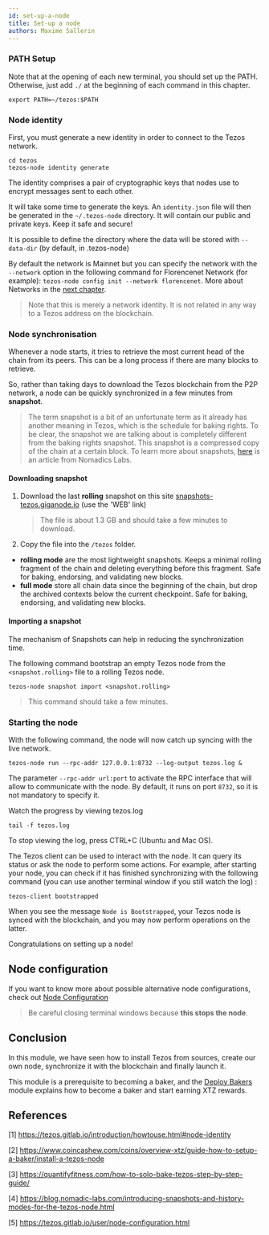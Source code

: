 ```yaml
---
id: set-up-a-node
title: Set-up a node
authors: Maxime Sallerin
---
```


### PATH Setup

Note that at the opening of each new terminal, you should set up the PATH. Otherwise, just add `./` at the beginning of each command in this chapter.

```shell
export PATH=~/tezos:$PATH
```

### Node identity

First, you must generate a new identity in order to connect to the Tezos network.

```shell
cd tezos
tezos-node identity generate
```

The identity comprises a pair of cryptographic keys that nodes use to encrypt messages sent to each other.

It will take some time to generate the keys. An `identity.json` file will then be generated in the `~/.tezos-node` directory. It will contain our public and private keys. Keep it safe and secure!

It is possible to define the directory where the data will be stored with `--data-dir` (by default, in .tezos-node)

By default the network is Mainnet but you can specify the network with the `--network` option in the following command for Florencenet Network (for example): `tezos-node config init --network florencenet`.
More about Networks in the [next chapter](/deploy-a-node/networks).

> Note that this is merely a network identity. It is not related in any way to a Tezos address on the blockchain.

### Node synchronisation

Whenever a node starts, it tries to retrieve the most current head of the chain from its peers. This can be a long process if there are many blocks to retrieve.

So, rather than taking days to download the Tezos blockchain from the P2P network, a node can be quickly synchronized in a few minutes from **snapshot**.

> The term snapshot is a bit of an unfortunate term as it already has another meaning in Tezos, which is the schedule for baking rights. To be clear, the snapshot we are talking about is completely different from the baking rights snapshot. This snapshot is a compressed copy of the chain at a certain block.
> To learn more about snapshots, [here](https://blog.nomadic-labs.com/introducing-snapshots-and-history-modes-for-the-tezos-node.html) is an article from Nomadics Labs.

#### Downloading snapshot

1. Download the last **rolling** snapshot on this site [snapshots-tezos.giganode.io](https://snapshots-tezos.giganode.io/) (use the 'WEB' link)
   > The file is about 1.3 GB and should take a few minutes to download.
2. Copy the file into the `/tezos` folder.

- **rolling mode** are the most lightweight snapshots. Keeps a minimal rolling fragment of the chain and deleting everything before this fragment. Safe for baking, endorsing, and validating new blocks.
- **full mode** store all chain data since the beginning of the chain, but drop the archived contexts below the current checkpoint. Safe for baking, endorsing, and validating new blocks.

#### Importing a snapshot

The mechanism of Snapshots can help in reducing the synchronization time.

The following command bootstrap an empty Tezos node from the `<snapshot.rolling>` file to a rolling Tezos node.

```shell
tezos-node snapshot import <snapshot.rolling>
```

> This command should take a few minutes.

### Starting the node

With the following command, the node will now catch up syncing with the live network.

```shell
tezos-node run --rpc-addr 127.0.0.1:8732 --log-output tezos.log &
```

The parameter `--rpc-addr url:port` to activate the RPC interface that will allow to communicate with the node. By default, it runs on port `8732`, so it is not mandatory to specify it.

Watch the progress by viewing tezos.log
```shell
tail -f tezos.log
```
To stop viewing the log, press CTRL+C (Ubuntu and Mac OS).

The Tezos client can be used to interact with the node. It can query its status or ask the node to perform some actions. For example, after starting your node, you can check if it has finished synchronizing with the following command (you can use another terminal window if you still watch the log) :

```shell
tezos-client bootstrapped
```

When you see the message `Node is Bootstrapped`, your Tezos node is synced with the blockchain, and you may now perform operations on the latter.

Congratulations on setting up a node!

## Node configuration

If you want to know more about possible alternative node configurations, check out [Node Configuration](https://tezos.gitlab.io/user/node-configuration.html)
> Be careful closing terminal windows because **this stops the node**.

## Conclusion

In this module, we have seen how to install Tezos from sources, create our own node, synchronize it with the blockchain and finally launch it.

This module is a prerequisite to becoming a baker, and the [Deploy Bakers](/baker) module explains how to become a baker and start earning XTZ rewards.

## References

[1] https://tezos.gitlab.io/introduction/howtouse.html#node-identity

[2] https://www.coincashew.com/coins/overview-xtz/guide-how-to-setup-a-baker/install-a-tezos-node

[3] https://quantifyfitness.com/how-to-solo-bake-tezos-step-by-step-guide/

[4] https://blog.nomadic-labs.com/introducing-snapshots-and-history-modes-for-the-tezos-node.html

[5] https://tezos.gitlab.io/user/node-configuration.html

